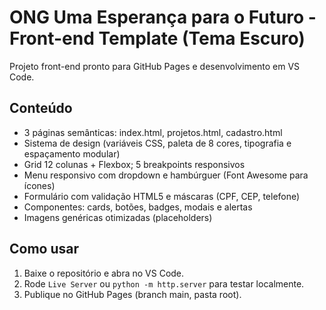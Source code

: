 # ONG Uma Esperança para o Futuro - Front-end Template (Tema Escuro)

Projeto front-end pronto para GitHub Pages e desenvolvimento em VS Code.

## Conteúdo
- 3 páginas semânticas: index.html, projetos.html, cadastro.html
- Sistema de design (variáveis CSS, paleta de 8 cores, tipografia e espaçamento modular)
- Grid 12 colunas + Flexbox; 5 breakpoints responsivos
- Menu responsivo com dropdown e hambúrguer (Font Awesome para ícones)
- Formulário com validação HTML5 e máscaras (CPF, CEP, telefone)
- Componentes: cards, botões, badges, modais e alertas
- Imagens genéricas otimizadas (placeholders)

## Como usar
1. Baixe o repositório e abra no VS Code.
2. Rode `Live Server` ou `python -m http.server` para testar localmente.
3. Publique no GitHub Pages (branch main, pasta root).

